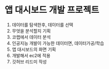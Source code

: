 # 앱 대시보드 개발 프로젝트

1. 데이터를 탐색한후, 데이터를 선택
2. 무엇을 분석할지 기획
3. 코랩에서 데이터 분석
4. 인공지능 개발이 가능한 데이터면, 데이터가공/학습
5. 앱 대시보드의 화면 기획
6. 개발해서 ec2에 적용
7. 깃허브 리드미 작성

